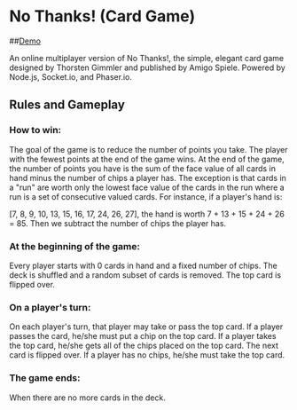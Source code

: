 # No Thanks! (Card Game)

##[Demo](https://evening-river-12851.herokuapp.com/)

An online multiplayer version of No Thanks!, the simple, elegant card game designed by Thorsten Gimmler and published by Amigo Spiele. Powered by Node.js, Socket.io, and Phaser.io. 

## Rules and Gameplay

### How to win:

The goal of the game is to reduce the number of points you take. The player with the fewest points at the end of the game wins. At the end of the game, the number of points you have is the sum of the face value of all cards in hand minus the number of chips a player has. The exception is that cards in a "run" are worth only the lowest face value of the cards in the run where a run is a set of consecutive valued cards. For instance, if a player's hand is:

[7, 8, 9, 10, 13, 15, 16, 17, 24, 26, 27], the hand is worth 7 + 13 + 15 + 24 + 26 = 85. Then we subtract the number of chips the player has. 

### At the beginning of the game:

Every player starts with 0 cards in hand and a fixed number of chips. The deck is shuffled and a random subset of cards is removed. The top card is flipped over. 

### On a player's turn:

On each player's turn, that player may take or pass the top card. If a player passes the card, he/she must put a chip on the top card. If a player takes the top card, he/she gets all of the chips placed on the top card. The next card is flipped over. If a player has no chips, he/she must take the top card.

### The game ends:

When there are no more cards in the deck.